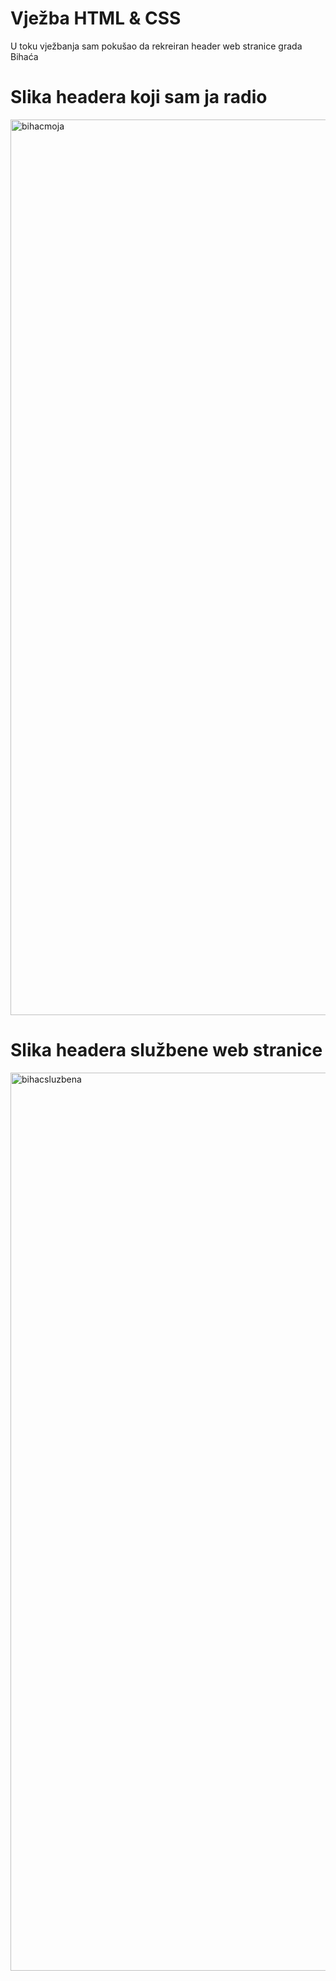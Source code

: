 # Vježba HTML & CSS 

U toku vježbanja sam pokušao da rekreiran header web stranice grada Bihaća

# Slika headera koji sam ja radio

<img width="1433" alt="bihacmoja" src="https://github.com/nerminvkl/bihac-vjezba/assets/108943540/c11d9af0-99dd-4d40-aa68-135336d86fe0">

# Slika headera službene web stranice

<img width="1437" alt="bihacsluzbena" src="https://github.com/nerminvkl/bihac-vjezba/assets/108943540/be9a2156-b304-4fa9-adb3-fef179fc234e">
